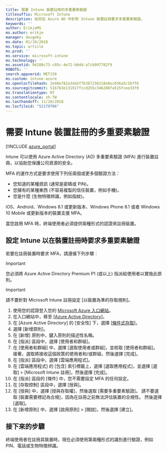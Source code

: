 ```yaml
---
title: 需要 Intune 裝置註冊的多重要素驗證
titlesuffix: Microsoft Intune
description: 如何在 Azure AD 中針對 Intune 裝置註冊要求多重要素驗證。
keywords: ''
author: ErikjeMS
ms.author: erikje
manager: dougeby
ms.date: 01/10/2018
ms.topic: article
ms.prod: ''
ms.service: microsoft-intune
ms.technology: ''
ms.assetid: 94280c73-c05c-4e72-b0dd-a7cb997782f9
ROBOTS: ''
search.appverid: MET150
ms.custom: intune-azure
ms.openlocfilehash: 2e48e782a3da5f7b367236218e8ec036a5c1b7f6
ms.sourcegitcommit: 51b763e131917fccd255c346286fa515fcee33f0
ms.translationtype: HT
ms.contentlocale: zh-TW
ms.lasthandoff: 11/20/2018
ms.locfileid: "52179706"
---
```

# <a name="require-multi-factor-authentication-for-intune-device-enrollments"></a>需要 Intune 裝置註冊的多重要素驗證

[!INCLUDE [azure_portal](./includes/azure_portal.md)]

Intune 可以使用 Azure Active Directory (AD) 多重要素驗證 (MFA) 進行裝置註冊，以協助您保護公司資源的安全。

MFA 的運作方式是要求使用下列任兩個或更多個驗證方法：

- 您知道的某種資訊 (通常是密碼或 PIN)。
- 您擁有的某種東西 (不容易複製的信任裝置，例如手機)。
- 您是什麼 (生物特徵辨識，例如指紋)。

iOS、Android、Windows 8.1 或更新版本、Windows Phone 8.1 或者 Windows 10 Mobile 或更新版本的裝置支援 MFA。

當您啟用 MFA 時，終端使用者必須提供兩種形式的認證來註冊裝置。

## <a name="configure-intune-to-require-multi-factor-authentication-at-device-enrollment"></a>設定 Intune 以在裝置註冊時要求多重要素驗證

若要在註冊裝置時要求 MFA，請遵循下列步驟︰

>[!Important]
>您必須將 Azure Active Directory Premium P1 (或以上) 指派給使用者以實施此原則。

>[!Important]
>請不要針對 Microsoft Intune 註冊設定 [以裝置為準的存取規則]。

1. 使用您的認證登入您的 [Microsoft Azure 入口網站](https://portal.azure.com)。
2. 在入口網站中，移至 [[Azure Active Directory](https://portal.azure.com/#blade/Microsoft_AAD_IAM/ActiveDirectoryMenuBlade/Overview)]。
3. 在 [Azure Active Directory] 的 [安全性] 下，選擇 [[條件式存取](https://portal.azure.com/#blade/Microsoft_AAD_IAM/ConditionalAccessBlade/Policies)]。
4. 選擇 [新增原則]。
5. 在 [新增] 原則中，鍵入原則的描述性名稱。
6. 在 [指派] 區段中，選擇 [使用者和群組]。
7. 在 [使用者和群組] 中，選擇 [選取使用者或群組]，並核取 [使用者和群組]。 接著，選取將接收這個政策的使用者和/或群組，然後選擇 [完成]。
8. 在 [指派] 區段中，選擇 [雲端應用程式]。
9. 在 [雲端應用程式] 的 [包含] 索引標籤上，選擇 [選取應用程式]，並選擇 [選取] > [Microsoft Intune 註冊]，然後選擇 [完成]。
10. 在 [指派] 區段的 [條件] 中，您不需要設定 MFA 的任何設定。
11. 在 [存取控制] 區段中，選擇 [授與]。
12. 在 [授與] 中，選擇 [授與存取權]，然後選取 [需要多重要素驗證]。 請不要選取 [裝置需要標記為合規]，因為在註冊之前無法評估裝置的合規性。 然後選擇 [選取]。
13. 在 [新增原則] 中，選擇 [啟用原則] > [開啟]，然後選擇 [建立]。



## <a name="next-steps"></a>接下來的步驟

終端使用者在註冊其裝置時，現在必須使用第兩種形式的識別進行驗證，例如 PIN、電話或生物特徵辨識。
